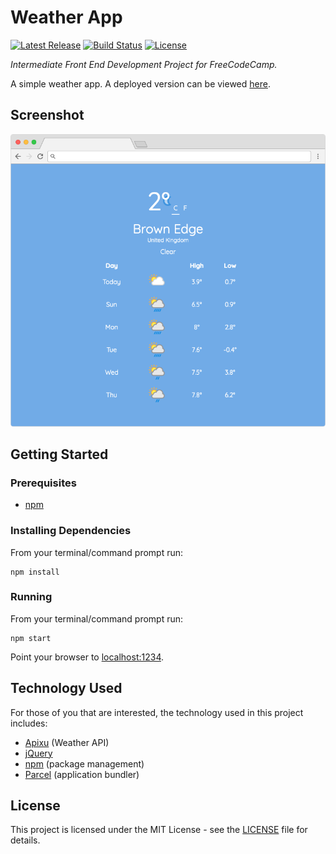# Weather App

[![Latest Release](https://img.shields.io/github/release/vanillaSlice/WeatherApp.svg)](https://github.com/vanillaSlice/WeatherApp/releases/latest)
[![Build Status](https://img.shields.io/travis/vanillaSlice/WeatherApp/master.svg)](https://travis-ci.org/vanillaSlice/WeatherApp)
[![License](https://img.shields.io/github/license/vanillaSlice/WeatherApp.svg)](LICENSE)

*Intermediate Front End Development Project for FreeCodeCamp.*

A simple weather app. A deployed version can be viewed
[here](https://vanillaslice.github.io/TrainspottingChoose...QuoteMachine/).

## Screenshot

![Screenshot](/images/screenshot-1.png)

## Getting Started

### Prerequisites

* [npm](https://www.npmjs.com/)

### Installing Dependencies

From your terminal/command prompt run:

```
npm install
```

### Running

From your terminal/command prompt run:

```
npm start
```

Point your browser to [localhost:1234](http://localhost:1234).

## Technology Used

For those of you that are interested, the technology used in this project includes:

* [Apixu](https://www.apixu.com/) (Weather API)
* [jQuery](https://jquery.com/)
* [npm](https://www.npmjs.com/) (package management)
* [Parcel](https://parceljs.org/) (application bundler)

## License

This project is licensed under the MIT License - see the [LICENSE](LICENSE) file for details.

